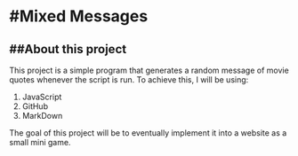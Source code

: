#Mixed Messages
=================
##About this project
----------------------
This project is a simple program that generates a random message of movie quotes whenever the script is run.
To achieve this, I will be using:
1. JavaScript
2. GitHub
3. MarkDown

The goal of this project will be to eventually implement it into a website as a small mini game.